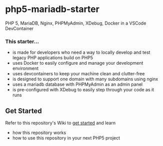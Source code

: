# php5-mariadb-starter
PHP 5, MariaDB, Nginx, PHPMyAdmin, XDebug, Docker in a VSCode DevContainer

### This starter...
- is made for developers who need a way to locally develop and test legacy PHP applications build on PHP5
- uses Docker to easily configure and manage your development environment 
- uses devcontainers to keep your machine clean and clutter-free
- is designed to support one domain with many subdomains using nginx
- uses a mariadb database with PHPMyAdmin as an admin panel
- is pre-configured with XDebug to easily step through your code as it runs

## Get Started
Refer to this repository's Wiki to [get started](https://github.com/visualvoice/php5-mariadb-starter/wiki) and learn
- how this repository works
- how to use this repository in your next PHP5 project

